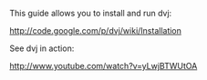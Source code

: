 This guide allows you to install and run dvj:

http://code.google.com/p/dvj/wiki/Installation



See dvj in action:

http://www.youtube.com/watch?v=yLwjBTWUtOA